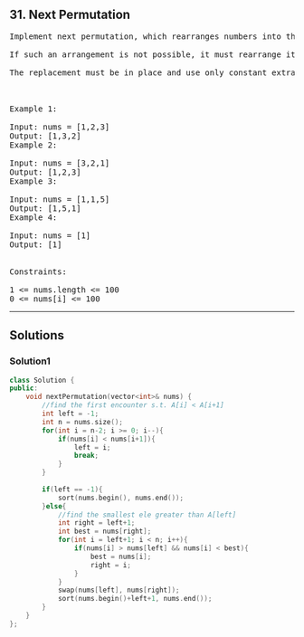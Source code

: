 ## 31. Next Permutation
<pre>
Implement next permutation, which rearranges numbers into the lexicographically next greater permutation of numbers.

If such an arrangement is not possible, it must rearrange it as the lowest possible order (i.e., sorted in ascending order).

The replacement must be in place and use only constant extra memory.

 

Example 1:

Input: nums = [1,2,3]
Output: [1,3,2]
Example 2:

Input: nums = [3,2,1]
Output: [1,2,3]
Example 3:

Input: nums = [1,1,5]
Output: [1,5,1]
Example 4:

Input: nums = [1]
Output: [1]
 

Constraints:

1 <= nums.length <= 100
0 <= nums[i] <= 100
</pre>

--------------------------------------------------

## Solutions

### Solution1
```c++
class Solution {
public:
    void nextPermutation(vector<int>& nums) {
        //find the first encounter s.t. A[i] < A[i+1]
        int left = -1;
        int n = nums.size();
        for(int i = n-2; i >= 0; i--){
            if(nums[i] < nums[i+1]){
                left = i;
                break;
            }
        }
        
        if(left == -1){
            sort(nums.begin(), nums.end());
        }else{
            //find the smallest ele greater than A[left]
            int right = left+1;
            int best = nums[right];
            for(int i = left+1; i < n; i++){
                if(nums[i] > nums[left] && nums[i] < best){
                    best = nums[i];
                    right = i;
                }
            }
            swap(nums[left], nums[right]);
            sort(nums.begin()+left+1, nums.end());
        }
    }
};

```

